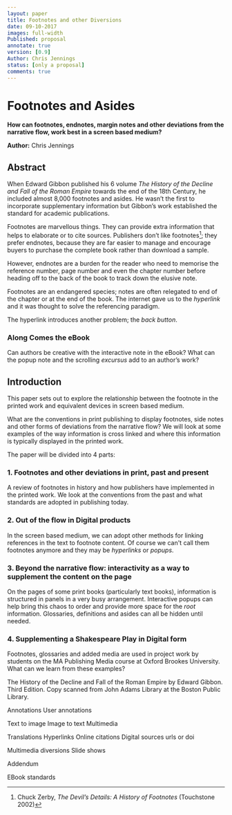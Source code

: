 ```yaml
---
layout: paper
title: Footnotes and other Diversions
date: 09-10-2017
images: full-width
Published: proposal
annotate: true
version: [0.9]
Author: Chris Jennings
status: [only a proposal]
comments: true
---
```

# Footnotes and Asides
**How can footnotes, endnotes, margin notes and other deviations from the narrative flow, work best in a screen based medium?**

**Author:** Chris Jennings

## Abstract
When Edward Gibbon published his 6 volume *The History of the Decline and Fall of the Roman Empire* towards the end of the 18th Century, he included almost  8,000 footnotes and asides. He wasn’t the first to incorporate supplementary information but Gibbon’s work established the standard for academic publications.

Footnotes are marvellous things. They can provide extra information that helps to elaborate or to cite sources. Publishers don’t like footnotes[^1];  they prefer endnotes, because they are far easier to manage and encourage buyers to purchase the complete book rather than download a sample.

However, endnotes are a burden for the reader who need to memorise the reference number, page number and even the chapter number before heading off to the back of the book to track down the elusive note.

Footnotes are an endangered species; notes are often relegated to end of the chapter or at the end of the book. The internet gave us to the _hyperlink_ and it was thought to solve the referencing paradigm.

The hyperlink introduces another problem; the _back button_.

### Along Comes the eBook
Can authors be creative with the interactive note in the eBook? What can the  popup note and the scrolling *excursus* add to an author’s work?

## Introduction
This paper sets out to explore the relationship between the footnote in the printed work and equivalent devices in screen based medium.

What are the conventions in print publishing to display footnotes, side notes and other forms of deviations from the narrative flow? We will look at some examples of the way information is cross linked and where this information is  typically displayed in the printed work.

The paper will be divided into 4 parts:

### 1. Footnotes and other deviations in print, past and present
A review of footnotes in history and how publishers have implemented in the printed work. We look at the conventions from the past and what standards are adopted in publishing today.

### 2. Out of the flow in Digital products
In the screen based medium, we can adopt other methods for linking references in the text to footnote content. Of course we can't call them footnotes anymore and they may be _hyperlinks_ or _popups_.

### 3. Beyond the narrative flow: interactivity as a way to supplement the content on the page
On the pages of some print books (particularly text books), information is structured in panels in a very busy arrangement. Interactive popups can help bring this chaos to order and provide more space for the _root_ information. Glossaries, definitions and asides can all be hidden until needed.

### 4. Supplementing a Shakespeare Play in Digital form
Footnotes, glossaries and added media are used in project work by students  on the MA Publishing Media course at Oxford Brookes University. What can we learn from these examples?




The History of the Decline and Fall of the Roman Empire by Edward Gibbon. Third Edition. Copy scanned from John Adams Library at the Boston Public Library.

Annotations
User annotations

Text to image
Image to text
Multimedia

Translations
Hyperlinks
Online citations
Digital sources urls or doi

Multimedia diversions
Slide shows

Addendum

EBook standards

[^1]: Chuck Zerby, *The Devil’s Details: A History of Footnotes* (Touchstone 2002)
